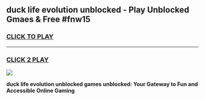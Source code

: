 
## duck life evolution unblocked - Play Unblocked Gmaes & Free #fnw15
<h3>
<a href="https://news.freeplayer.one?title=duck_life_evolution_unblocked&ref=24F">CLICK TO PLAY</a></h3>
<hr>

<h3>
<a href="https://news.freeplayer.one?title=duck_life_evolution_unblocked&ref=24F">CLICK 2 PLAY</a>
  
</h3>

<a href="https://news.freeplayer.one?title=duck_life_evolution_unblocked&ref=24F/"><img src="https://clearcache.store/games.png"></a>


**duck life evolution unblocked games unblocked: Your Gateway to Fun and Accessible Online Gaming**
